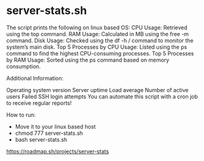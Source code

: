 ﻿# server-stats.sh

 The script prints the following on linux based OS:
 CPU Usage: Retrieved using the top command.
 RAM Usage: Calculated in MB using the free -m command.
 Disk Usage: Checked using the df -h / command to monitor the system’s main disk.
 Top 5 Processes by CPU Usage: Listed using the ps command to find the highest CPU-consuming processes.
 Top 5 Processes by RAM Usage: Sorted using the ps command based on memory consumption.

Additional Information:

Operating system version
Server uptime
Load average
Number of active users
Failed SSH login attempts
You can automate this script with a cron job to receive regular reports!

How to run:
- Move it to your linux based host
- chmod 777 server-stats.sh
- bash server-stats.sh








https://roadmap.sh/projects/server-stats
